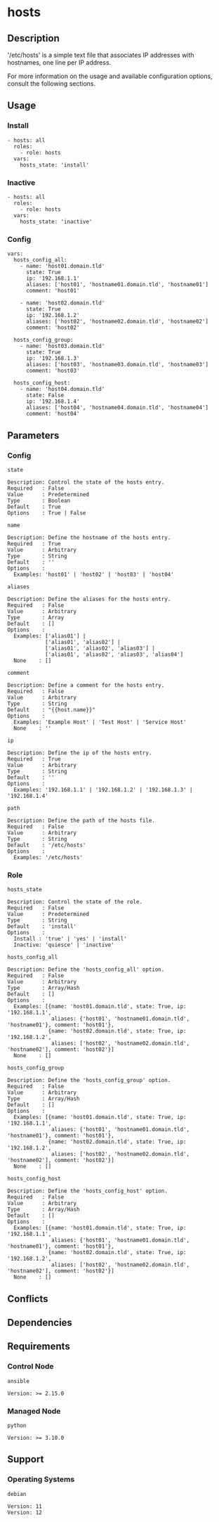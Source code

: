 # hosts

## Description

'/etc/hosts' is a simple text file that associates IP addresses with hostnames,
one line per IP address.

For more information on the usage and available configuration options,
consult the following sections.

## Usage

### Install

```
- hosts: all
  roles:
    - role: hosts
  vars:
    hosts_state: 'install'
```

### Inactive

```
- hosts: all
  roles:
    - role: hosts
  vars:
    hosts_state: 'inactive'
```

### Config

```
vars:
  hosts_config_all:
    - name: 'host01.domain.tld'
      state: True
      ip: '192.168.1.1'
      aliases: ['host01', 'hostname01.domain.tld', 'hostname01']
      comment: 'host01'

    - name: 'host02.domain.tld'
      state: True
      ip: '192.168.1.2'
      aliases: ['host02', 'hostname02.domain.tld', 'hostname02']
      comment: 'host02'

  hosts_config_group:
    - name: 'host03.domain.tld'
      state: True
      ip: '192.168.1.3'
      aliases: ['host03', 'hostname03.domain.tld', 'hostname03']
      comment: 'host03'

  hosts_config_host:
    - name: 'host04.domain.tld'
      state: False
      ip: '192.168.1.4'
      aliases: ['host04', 'hostname04.domain.tld', 'hostname04']
      comment: 'host04'
```

## Parameters

### Config

`state`

    Description: Control the state of the hosts entry.
    Required   : False
    Value      : Predetermined
    Type       : Boolean
    Default    : True
    Options    : True | False

`name`

    Description: Define the hostname of the hosts entry.
    Required   : True
    Value      : Arbitrary
    Type       : String
    Default    : ''
    Options    :
      Examples: 'host01' | 'host02' | 'host03' | 'host04'

`aliases`

    Description: Define the aliases for the hosts entry.
    Required   : False
    Value      : Arbitrary
    Type       : Array
    Default    : []
    Options    :
      Examples: ['alias01'] |
                ['alias01', 'alias02'] |
                ['alias01', 'alias02', 'alias03'] |
                ['alias01', 'alias02', 'alias03', 'alias04']
      None    : []

`comment`

    Description: Define a comment for the hosts entry.
    Required   : False
    Value      : Arbitrary
    Type       : String
    Default    : "{{host.name}}"
    Options    :
      Examples: 'Example Host' | 'Test Host' | 'Service Host'
      None    : ''

`ip`

    Description: Define the ip of the hosts entry.
    Required   : True
    Value      : Arbitrary
    Type       : String
    Default    : ''
    Options    :
      Examples: '192.168.1.1' | '192.168.1.2' | '192.168.1.3' | '192.168.1.4'

`path`

    Description: Define the path of the hosts file.
    Required   : False
    Value      : Arbitrary
    Type       : String
    Default    : '/etc/hosts'
    Options    :
      Examples: '/etc/hosts'

### Role

`hosts_state`

    Description: Control the state of the role.
    Required   : False
    Value      : Predetermined
    Type       : String
    Default    : 'install'
    Options    :
      Install : 'true' | 'yes' | 'install'
      Inactive: 'quiesce' | 'inactive'

`hosts_config_all`

    Description: Define the 'hosts_config_all' option.
    Required   : False
    Value      : Arbitrary
    Type       : Array/Hash
    Default    : []
    Options    :
      Examples: [{name: 'host01.domain.tld', state: True, ip: '192.168.1.1',
                  aliases: {'host01', 'hostname01.domain.tld', 'hostname01'}, comment: 'host01'},
                 {name: 'host02.domain.tld', state: True, ip: '192.168.1.2',
                  aliases: ['host02', 'hostname02.domain.tld', 'hostname02'], comment: 'host02'}]
      None    : []

`hosts_config_group`

    Description: Define the 'hosts_config_group' option.
    Required   : False
    Value      : Arbitrary
    Type       : Array/Hash
    Default    : []
    Options    :
      Examples: [{name: 'host01.domain.tld', state: True, ip: '192.168.1.1',
                  aliases: {'host01', 'hostname01.domain.tld', 'hostname01'}, comment: 'host01'},
                 {name: 'host02.domain.tld', state: True, ip: '192.168.1.2',
                  aliases: ['host02', 'hostname02.domain.tld', 'hostname02'], comment: 'host02'}]
      None    : []

`hosts_config_host`

    Description: Define the 'hosts_config_host' option.
    Required   : False
    Value      : Arbitrary
    Type       : Array/Hash
    Default    : []
    Options    :
      Examples: [{name: 'host01.domain.tld', state: True, ip: '192.168.1.1',
                  aliases: {'host01', 'hostname01.domain.tld', 'hostname01'}, comment: 'host01'},
                 {name: 'host02.domain.tld', state: True, ip: '192.168.1.2',
                  aliases: ['host02', 'hostname02.domain.tld', 'hostname02'], comment: 'host02'}]
      None    : []

## Conflicts

## Dependencies

## Requirements

### Control Node

`ansible`

    Version: >= 2.15.0

### Managed Node

`python`

    Version: >= 3.10.0

## Support

### Operating Systems

`debian`

    Version: 11
    Version: 12
